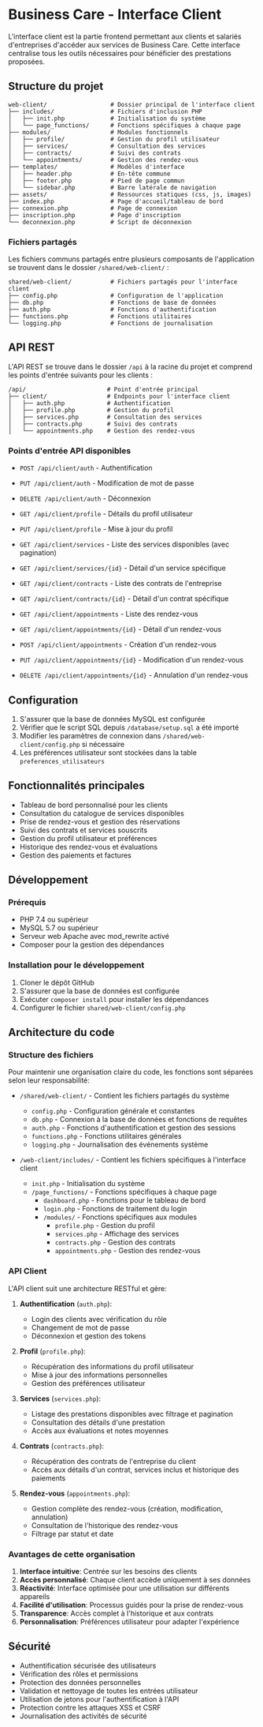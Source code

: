 # Business Care - Interface Client

L'interface client est la partie frontend permettant aux clients et salariés d'entreprises d'accéder aux services de Business Care. Cette interface centralise tous les outils nécessaires pour bénéficier des prestations proposées.

## Structure du projet

```
web-client/                  # Dossier principal de l'interface client
├── includes/                # Fichiers d'inclusion PHP
│   ├── init.php             # Initialisation du système
│   └── page_functions/      # Fonctions spécifiques à chaque page
├── modules/                 # Modules fonctionnels
│   ├── profile/             # Gestion du profil utilisateur
│   ├── services/            # Consultation des services
│   ├── contracts/           # Suivi des contrats
│   └── appointments/        # Gestion des rendez-vous
├── templates/               # Modèles d'interface
│   ├── header.php           # En-tête commune
│   ├── footer.php           # Pied de page commun
│   └── sidebar.php          # Barre latérale de navigation
├── assets/                  # Ressources statiques (css, js, images)
├── index.php                # Page d'accueil/tableau de bord
├── connexion.php            # Page de connexion
├── inscription.php          # Page d'inscription
└── deconnexion.php          # Script de déconnexion
```

### Fichiers partagés

Les fichiers communs partagés entre plusieurs composants de l'application se trouvent dans le dossier `/shared/web-client/` :
```
shared/web-client/           # Fichiers partagés pour l'interface client
├── config.php               # Configuration de l'application
├── db.php                   # Fonctions de base de données
├── auth.php                 # Fonctions d'authentification
├── functions.php            # Fonctions utilitaires
└── logging.php              # Fonctions de journalisation
```

## API REST

L'API REST se trouve dans le dossier `/api` à la racine du projet et comprend les points d'entrée suivants pour les clients :

```
/api/                       # Point d'entrée principal
├── client/                 # Endpoints pour l'interface client
│   ├── auth.php            # Authentification
│   ├── profile.php         # Gestion du profil
│   ├── services.php        # Consultation des services
│   ├── contracts.php       # Suivi des contrats
│   └── appointments.php    # Gestion des rendez-vous
```

### Points d'entrée API disponibles

- `POST /api/client/auth` - Authentification
- `PUT /api/client/auth` - Modification de mot de passe
- `DELETE /api/client/auth` - Déconnexion

- `GET /api/client/profile` - Détails du profil utilisateur
- `PUT /api/client/profile` - Mise à jour du profil

- `GET /api/client/services` - Liste des services disponibles (avec pagination)
- `GET /api/client/services/{id}` - Détail d'un service spécifique

- `GET /api/client/contracts` - Liste des contrats de l'entreprise
- `GET /api/client/contracts/{id}` - Détail d'un contrat spécifique

- `GET /api/client/appointments` - Liste des rendez-vous
- `GET /api/client/appointments/{id}` - Détail d'un rendez-vous
- `POST /api/client/appointments` - Création d'un rendez-vous
- `PUT /api/client/appointments/{id}` - Modification d'un rendez-vous
- `DELETE /api/client/appointments/{id}` - Annulation d'un rendez-vous

## Configuration

1. S'assurer que la base de données MySQL est configurée
2. Vérifier que le script SQL depuis `/database/setup.sql` a été importé
3. Modifier les paramètres de connexion dans `/shared/web-client/config.php` si nécessaire
4. Les préférences utilisateur sont stockées dans la table `preferences_utilisateurs`

## Fonctionnalités principales

- Tableau de bord personnalisé pour les clients
- Consultation du catalogue de services disponibles
- Prise de rendez-vous et gestion des réservations
- Suivi des contrats et services souscrits
- Gestion du profil utilisateur et préférences
- Historique des rendez-vous et évaluations
- Gestion des paiements et factures

## Développement

### Prérequis

- PHP 7.4 ou supérieur
- MySQL 5.7 ou supérieur
- Serveur web Apache avec mod_rewrite activé
- Composer pour la gestion des dépendances

### Installation pour le développement

1. Cloner le dépôt GitHub
2. S'assurer que la base de données est configurée
3. Exécuter `composer install` pour installer les dépendances
4. Configurer le fichier `shared/web-client/config.php`

## Architecture du code

### Structure des fichiers

Pour maintenir une organisation claire du code, les fonctions sont séparées selon leur responsabilité:

- `/shared/web-client/` - Contient les fichiers partagés du système
  - `config.php` - Configuration générale et constantes
  - `db.php` - Connexion à la base de données et fonctions de requêtes
  - `auth.php` - Fonctions d'authentification et gestion des sessions
  - `functions.php` - Fonctions utilitaires générales
  - `logging.php` - Journalisation des événements système

- `/web-client/includes/` - Contient les fichiers spécifiques à l'interface client
  - `init.php` - Initialisation du système
  - `/page_functions/` - Fonctions spécifiques à chaque page
    - `dashboard.php` - Fonctions pour le tableau de bord
    - `login.php` - Fonctions de traitement du login
    - `/modules/` - Fonctions spécifiques aux modules
      - `profile.php` - Gestion du profil
      - `services.php` - Affichage des services
      - `contracts.php` - Gestion des contrats
      - `appointments.php` - Gestion des rendez-vous

### API Client

L'API client suit une architecture RESTful et gère:

1. **Authentification** (`auth.php`):
   - Login des clients avec vérification du rôle
   - Changement de mot de passe
   - Déconnexion et gestion des tokens

2. **Profil** (`profile.php`):
   - Récupération des informations du profil utilisateur
   - Mise à jour des informations personnelles
   - Gestion des préférences utilisateur

3. **Services** (`services.php`):
   - Listage des prestations disponibles avec filtrage et pagination
   - Consultation des détails d'une prestation
   - Accès aux évaluations et notes moyennes

4. **Contrats** (`contracts.php`):
   - Récupération des contrats de l'entreprise du client
   - Accès aux détails d'un contrat, services inclus et historique des paiements

5. **Rendez-vous** (`appointments.php`):
   - Gestion complète des rendez-vous (création, modification, annulation)
   - Consultation de l'historique des rendez-vous
   - Filtrage par statut et date

### Avantages de cette organisation

1. **Interface intuitive**: Centrée sur les besoins des clients
2. **Accès personnalisé**: Chaque client accède uniquement à ses données
3. **Réactivité**: Interface optimisée pour une utilisation sur différents appareils
4. **Facilité d'utilisation**: Processus guidés pour la prise de rendez-vous
5. **Transparence**: Accès complet à l'historique et aux contrats
6. **Personnalisation**: Préférences utilisateur pour adapter l'expérience

## Sécurité

- Authentification sécurisée des utilisateurs
- Vérification des rôles et permissions
- Protection des données personnelles
- Validation et nettoyage de toutes les entrées utilisateur
- Utilisation de jetons pour l'authentification à l'API
- Protection contre les attaques XSS et CSRF
- Journalisation des activités de sécurité
